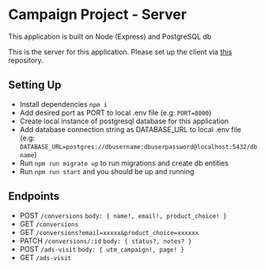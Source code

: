 # Campaign Project - Server
This application is built on Node (Express) and PostgreSQL db

This is the server for this application. Please set up the client via [this](https://github.com/oluwatoyinca/realign-client) repository.

## Setting Up
- Install dependencies `npm i`
- Add desired port as PORT to local .env file (e.g: `PORT=8000`)
- Create local instance of postgresql database for this application
- Add database connection string as DATABASE_URL to local .env file (e.g: `DATABASE_URL=postgres://dbusername:dbuserpassword@localhost:5432/dbname`)
- Run `npm run migrate up` to run migrations and create db entities
- Run `npm run start` and you should be up and running

## Endpoints
- POST `/conversions` `body: { name!, email!, product_choice! }`
- GET `/conversions`
- GET `/conversions?email=xxxxx&product_choice=xxxxxx`
- PATCH `/conversions/:id` `body: { status?, notes? }`
- POST `/ads-visit` `body: { utm_campaign!, page! }`
- GET `/ads-visit`